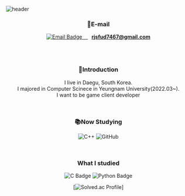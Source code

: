 ![header](https://capsule-render.vercel.app/api?type=waving&animation=fadeIn&color=gradient&height=250&section=header&text=Welcome%20to%20GeonRyoung's%20Github&fontSize=50)
<div align="center">

### 📧E-mail 
<p align="center">
  <a href="mailto:rjsfud7467@naver.com">
    <img src="https://img.shields.io/badge/Gmail-D14836?style=for-the-badge&logo=gmail&logoColor=white" alt="Email Badge" />
    &nbsp;&nbsp;
    <strong style="margin-left:10px;">rjsfud7467@gmail.com</strong>
  </a>
</p>

<br>
<br>

### 👋Introduction 
I live in Daegu, South Korea. <br>
I majored in Computer Scinece in Yeungnam University(2022.03~).<br>
I want to be game client developer 

<br>

### 📚Now Studying
![C++](https://img.shields.io/badge/c++-%2300599C.svg?style=for-the-badge&logo=c%2B%2B&logoColor=white)
![GitHub](https://img.shields.io/badge/github-%23121011.svg?style=for-the-badge&logo=github&logoColor=white)

<br>

### What I studied
<img src="https://img.shields.io/badge/C-00599C?style=for-the-badge&logo=c&logoColor=white" alt="C Badge" />
<img src="https://img.shields.io/badge/Python-3776AB?style=for-the-badge&logo=python&logoColor=white" alt="Python Badge" />

<br>

[![Solved.ac Profile](http://mazassumnida.wtf/api/v2/generate_badge?boj=fud7467)]
</div>
